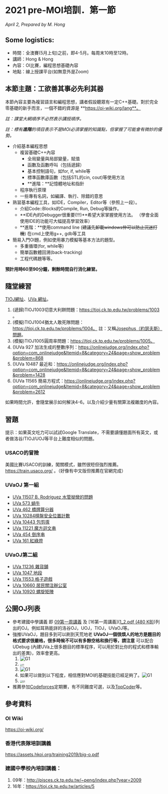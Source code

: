# 2021 pre-MOI培訓．第一節

<i>April 2, Prepared by M. Hong</i>

## Some logistics:

- 時間：全澳賽(5月上旬)之前，即4-5月。每周末10時至12時。
- 講師：Hong & Hong
- 內容：OI比賽，編程思想基礎內容
- 地點：線上授課平台(如無意外是Zoom)

## 本節主題：工欲善其事必先利其器

本節內容主要為複習語言和編程思想，講者假設聽眾有一定C++基礎。對於完全零基礎的新手而言，一個不錯的資源是 **https://oi-wiki.org/lang**。

<i>註：課堂大網順序不必然表示講授順序。</i>

*註：標有**進階**的項目表示不是MOI必須掌握的知識點，但掌握了可能會有微妙的優勢。*

- 介紹基本編程思想
    - 複習基礎C++內容
        - 全局變量與局部變量，賦值
        - 函數及函數呼叫（包括遞歸）
        - 基本控制語句，如for, if, while等
        - 標準函數庫函數（包括STL的cin, cout)等使用方法
        - **進階：**記憶體地址和指針
    - 程序執行原理
    - 一些專有名詞，如編譯、執行、除錯的意思
- 熟習基本編程工具，如IDE，Compiler，Editor等（參照上一段）。
    - 介紹Code::Blocks的Compile, Run, Debug等操作。
    - **IDE內的Debugger很重要(!!!)**希望大家掌握使用方法。
        （學會全面使用IDE的功能可大幅提高學習效率）
    - **進階：**使用command line (~~建議先卸載windows仲可以防止沉迷打機~~)
        在cmd上使用g++, gdb等工具
- 簡易入門OI題，例如使用暴力模擬等基本方法的題型。
    - 多重循環(for, while等)
    - 簡單函數體回溯(back-tracking)
    - 工程代碼題等等。

**預計用時60至90分鐘，剩餘時間自行消化練習。**

## 隨堂練習

[TIOJ網址](tioj.ck.tp.edu.tw/problems/)、[UVa 網址](onlinejudge.org)。

1. (遞歸)TIOJ1003切意大利餅問題：https://tioj.ck.tp.edu.tw/problems/1003 。
2. (模擬)TIOJ1004猶太人敢死隊問題：https://tioj.ck.tp.edu.tw/problems/1004。
    註：又稱[Josephus（約瑟夫斯）問題](https://en.wikipedia.org/wiki/Josephus_problem)。
3. (模擬)TIOJ1005圓周率問題：https://tioj.ck.tp.edu.tw/problems/1005。
4. ()UVa 927 加法生成的整數序列：https://onlinejudge.org/index.php?option=com_onlinejudge&Itemid=8&category=24&page=show_problem&problem=868
5. ()UVa 10487 最近和：https://onlinejudge.org/index.php?option=com_onlinejudge&Itemid=8&category=24&page=show_problem&problem=1428
6. ()UVa 11565 簡易方程式：https://onlinejudge.org/index.php?option=com_onlinejudge&Itemid=8&category=24&page=show_problem&problem=2612

如果時間允許，會隨堂展示如何解決4-6。以及介紹少量有關算法複雜度的內容。

## 習題

提示：如果英文吃力可以試試Google Translate，不需要讀懂題面所有英文，或者做洛谷/TIOJ/UOJ等平台上難度相似的問題。

### USACO的冒險

美國比賽USACO的訓練，闖關模式，雖然很短但強烈推薦。https://train.usaco.org/ 。（好像有中文版但推薦在官網完成）

### UVaOJ 第一組

- [UVa 11507 B. Rodríguez 水管拗彎的問題](https://onlinejudge.org/index.php?option=com_onlinejudge&Itemid=8&category=24&page=show_problem&problem=2502)
- [UVa 573 蝸牛](https://onlinejudge.org/index.php?option=com_onlinejudge&Itemid=8&category=24&page=show_problem&problem=514)
- [UVa 462 橋牌算分器](https://onlinejudge.org/index.php?option=com_onlinejudge&Itemid=8&category=24&page=show_problem&problem=403)
- [UVa 10284棋盤安全位置計數](https://onlinejudge.org/index.php?option=com_onlinejudge&Itemid=8&category=24&page=show_problem&problem=1225)
- [UVa 10443 包剪揼](https://onlinejudge.org/index.php?option=com_onlinejudge&Itemid=8&category=24&page=show_problem&problem=1384)
- [UVa 11221 魔方迴文串](https://onlinejudge.org/index.php?option=com_onlinejudge&Itemid=8&category=24&page=show_problem&problem=2162)
- [UVa 454 倒序串](https://onlinejudge.org/index.php?option=com_onlinejudge&Itemid=8&category=24&page=show_problem&problem=395)
- [UVa 161 紅綠燈](https://onlinejudge.org/index.php?option=com_onlinejudge&Itemid=8&category=24&page=show_problem&problem=97)

### UVaOJ第二組

- [UVa 11236 雜貨舖](https://onlinejudge.org/index.php?option=com_onlinejudge&Itemid=8&category=24&page=show_problem&problem=2177)
- [UVa 1047 地段](https://onlinejudge.org/index.php?option=com_onlinejudge&Itemid=8&category=24&page=show_problem&problem=3488)
- [UVa 11553 格子遊戲](https://onlinejudge.org/index.php?option=com_onlinejudge&Itemid=8&category=24&page=show_problem&problem=2548)
- [UVa 10660 居民關注辦公室](https://onlinejudge.org/index.php?option=com_onlinejudge&Itemid=8&category=24&page=show_problem&problem=1601)
- [UVa 10920 螺旋矩陣](https://onlinejudge.org/index.php?option=com_onlinejudge&Itemid=8&category=24&page=show_problem&problem=1861)

## 公開OJ列表

- 參考建國中學講義
    即 [09第一周講義](http://pisces.ck.tp.edu.tw/~peng/index.php?action=showfile&file=f25eb3f19f79528650026465de4ab6e5fd0be85b3) 及 [16第一周講義]([1_2.pdf (480 KB)](https://tioj.ck.tp.edu.tw/uploads/attachment/5/12/1_2.pdf))列出的OJ。例如耳熟能詳的洛谷OJ，UOJ，TIOJ，UVaOJ等。
- 強推UVaOJ，題目多到可以刷到天荒地老
    **UVaOJ一個很煩人的地方是題目的格式要求很嚴格，很多時候不可以有多餘空格和換行等，請注意**
    可以配合UDebug (內建UVa上很多題目的標準程序，可以用於對比你的程式和標準輸出的差異)，效率會更高。
    1. ![G1](Uva簡易教程1.png)
    2. <img src="Uva簡易教程2.png" alt="G1" style="zoom:40%;" />
    3. ![G1](Uva簡易教程3.png)
    4. 如果可以做到以下程度，相信應對MOI的基礎技能已經足夠了。![G1](FirstGoalOnUHunt.png)
    5. <img src="Uva簡易教程4.png" alt="G1" style="zoom:50%;" />
- 推薦參加[Codeforces](https://codeforces.com/)定期賽，有不同難度可選，以及[TopCoder](https://www.topcoder.com/)等。

## 參考資料

### OI Wiki

https://oi-wiki.org/

### 香港代表隊培訓講義

https://assets.hkoi.org/training2019/big-o.pdf

### 建國中學校內培訓講義：

1. 09年：http://pisces.ck.tp.edu.tw/~peng/index.php?year=2009
2. 16年：https://tioj.ck.tp.edu.tw/articles/5

